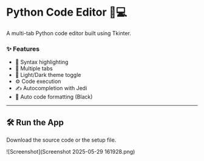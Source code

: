 # Python Code Editor 🧠💻

A multi-tab Python code editor built using Tkinter.

### ✨ Features

- 📝 Syntax highlighting
- 📑 Multiple tabs
- 🎨 Light/Dark theme toggle
- ⚙️ Code execution
- ✍️ Autocompletion with Jedi
- 🧹 Auto code formatting (Black)

---

## 🛠 Run the App

Download the source code or the setup file.

![Screenshot](Screenshot 2025-05-29 161928.png)
